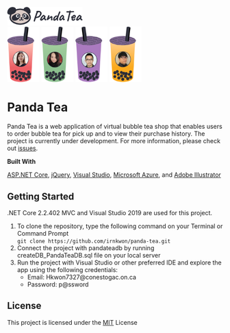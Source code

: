 <img src="https://github.com/irnkwon/panda-tea/blob/master/PandaTea/wwwroot/images/logo.png" width="35%">
<div style={{ display: flex, flex-direction: 'row' }}>
    <img src="https://github.com/irnkwon/panda-tea/blob/master/PandaTea/wwwroot/images/irene.png" width="15%">
    <img src="https://github.com/irnkwon/panda-tea/blob/master/PandaTea/wwwroot/images/samantha.png" width="15%">
    <img src="https://github.com/irnkwon/panda-tea/blob/master/PandaTea/wwwroot/images/dennis.png" width="15%">
    <img src="https://github.com/irnkwon/panda-tea/blob/master/PandaTea/wwwroot/images/jaden.png" width="15%">
</div>

# Panda Tea

Panda Tea is a web application of virtual bubble tea shop that enables users 
to order bubble tea for pick up and to view their purchase history. The project is currently under development.
For more information, please check out [issues](https://github.com/irnkwon/panda-tea/issues).

<strong>Built With</strong>

[ASP.NET Core](https://dotnet.microsoft.com), 
[jQuery](https://jquery.com), 
[Visual Studio](https://visualstudio.microsoft.com), 
[Microsoft Azure](https://azure.microsoft.com), and
[Adobe Illustrator](https://www.adobe.com/ca/products/illustrator.html)
    
## Getting Started

.NET Core 2.2.402 MVC and Visual Studio 2019 are used for this project.

1. To clone the repository, type the following command on your Terminal or Command Prompt  
``` git clone https://github.com/irnkwon/panda-tea.git ```
2. Connect the project with pandateadb by running createDB_PandaTeaDB.sql file on your local server
3. Run the project with Visual Studio or other preferred IDE and explore the app using the following credentials: 
   * Email: H<span>kwon7327</span>@conestogac.on.ca
   * Password: p@ssword

## License

This project is licensed under the [MIT](LICENSE) License
